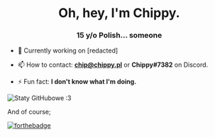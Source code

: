 <h1 align="center">Oh, hey, I'm Chippy.</h1>
<h3 align="center">15 y/o Polish... someone</h3>

- 🔭 Currently working on [redacted]

- 📫 How to contact: **chip@chippy.pl** or **Chippy#7382** on Discord.

- ⚡ Fun fact: **I don't know what I'm doing.**

![Staty GitHubowe :3](https://github-readme-stats.vercel.app/api?username=chippyydev&theme=midnight-purple&show_icons=true) 

And of course;

[![forthebadge](https://forthebadge.com/images/badges/not-a-bug-a-feature.svg)](https://forthebadge.com)
